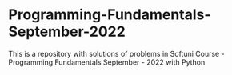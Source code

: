 # Programming-Fundamentals-September-2022
This is a repository with solutions of problems in Softuni Course - Programming Fundamentals September - 2022 with Python 
